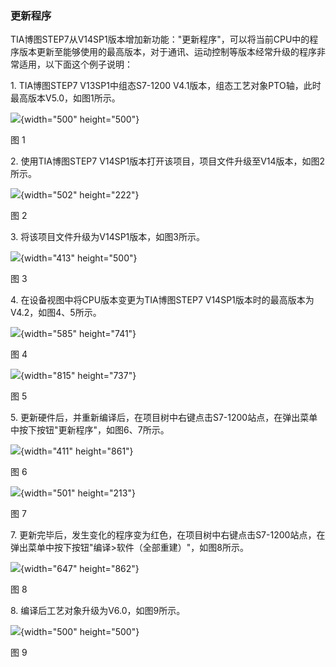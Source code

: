 ### 更新程序

TIA博图STEP7从V14SP1版本增加新功能："更新程序"，可以将当前CPU中的程序版本更新至能够使用的最高版本，对于通讯、运动控制等版本经常升级的程序非常适用，以下面这个例子说明：

1\. TIA博图STEP7 V13SP1中组态S7-1200
V4.1版本，组态工艺对象PTO轴，此时最高版本V5.0，如图1所示。

![](images/11-1.png){width="500" height="500"}

图 1

2\. 使用TIA博图STEP7
V14SP1版本打开该项目，项目文件升级至V14版本，如图2所示。

![](images/11-2.png){width="502" height="222"}

图 2

3\. 将该项目文件升级为V14SP1版本，如图3所示。

![](images/11-3.png){width="413" height="500"}

图 3

4\. 在设备视图中将CPU版本变更为TIA博图STEP7
V14SP1版本时的最高版本为V4.2，如图4、5所示。

![](images/11-4.png){width="585" height="741"}

图 4

![](images/11-5.png){width="815" height="737"}

图 5

5\.
更新硬件后，并重新编译后，在项目树中右键点击S7-1200站点，在弹出菜单中按下按钮"更新程序"，如图6、7所示。

![](images/11-6.png){width="411" height="861"}

图 6

![](images/11-7.png){width="501" height="213"}

图 7

7\.
更新完毕后，发生变化的程序变为红色，在项目树中右键点击S7-1200站点，在弹出菜单中按下按钮"编译\>软件（全部重建）"，如图8所示。

![](images/11-8.png){width="647" height="862"}

图 8

8\. 编译后工艺对象升级为V6.0，如图9所示。

![](images/11-9.png){width="500" height="500"}

图 9
